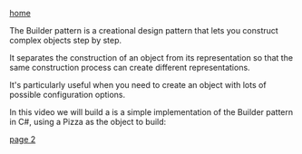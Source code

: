 [home](./page01.md)

The Builder pattern is a creational design pattern that lets you construct complex objects step by step. 

It separates the construction of an object from its representation so that the same construction process can create different representations. 

It's particularly useful when you need to create an object with lots of possible configuration options.

In this video we will build a  is a simple implementation of the Builder pattern in C#, using a Pizza as the object to build:

[page 2](./page02.md)

